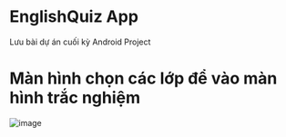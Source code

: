 # EnglishQuiz App
Lưu bài dự án cuối kỳ Android Project
# Màn hình chọn các lớp để vào màn hình trắc nghiệm
![image](https://github.com/user-attachments/assets/216382ed-0cfe-402c-ac55-198db511be4e)

